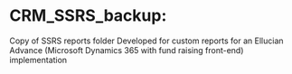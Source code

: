 # CRM_SSRS_backup:
Copy of SSRS reports folder
Developed for custom reports for an Ellucian Advance (Microsoft Dynamics 365 with fund raising front-end) implementation
